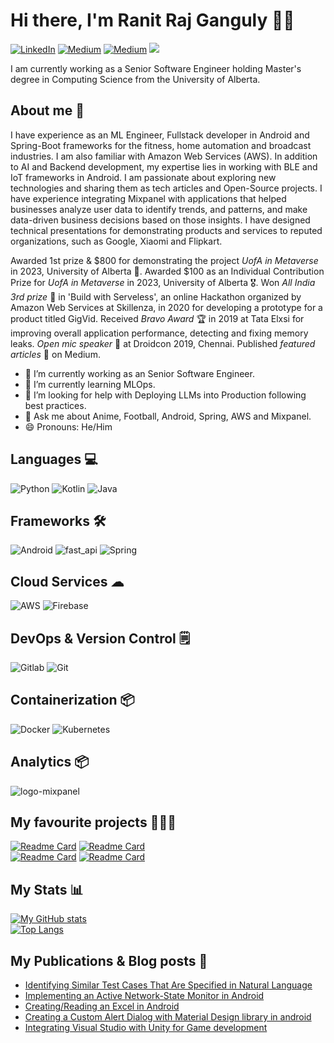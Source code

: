 # Hi there, I'm Ranit Raj Ganguly 👋🏼

[![LinkedIn](https://img.shields.io/badge/LinkedIn-blue?style=plastic&logo=linkedin&labelColor=blue)](https://www.linkedin.com/in/ranitrajganguly/)    [![Medium](https://img.shields.io/badge/Medium-black?style=plastic&logo=medium&labelColor=black)](https://medium.com/@ranitrajganguly/)  [![Medium](https://img.shields.io/badge/Gmail-white?style=plastic&logo=gmail&labelColor=white)](mailto:ranitrajganguly@gmail.com)     ![](https://komarev.com/ghpvc/?username=ranitraj&color=blue)

I am currently working as a Senior Software Engineer holding Master's degree in Computing Science from the University of Alberta.

## About me 🙂

I have experience as an ML Engineer, Fullstack developer in Android and Spring-Boot frameworks for the fitness, home automation and broadcast industries. I am also familiar with Amazon Web Services (AWS). In addition to AI and Backend development, my expertise lies in working with BLE and IoT frameworks in Android. I am passionate about exploring new technologies and sharing them as tech articles and Open-Source projects.
I have experience integrating Mixpanel with applications that helped businesses analyze user data to identify trends, and patterns, and make data-driven business decisions based on those insights.
I have designed technical presentations for demonstrating products and services to reputed organizations, such as Google, Xiaomi and Flipkart.

Awarded 1st prize & $800 for demonstrating the project *UofA in Metaverse* in 2023, University of Alberta 🥇. Awarded $100 as an Individual Contribution Prize for *UofA in Metaverse* in 2023, University of Alberta 🎖. Won *All India 3rd prize* 🥉 in 'Build with Serveless', an online Hackathon organized by Amazon Web Services at Skillenza, in 2020 for developing a prototype for a product titled GigVid. Received *Bravo Award* 🏆 in 2019 at Tata Elxsi for improving overall application performance, detecting and fixing memory leaks. *Open mic speaker* 🎤 at Droidcon 2019, Chennai. Published *featured articles* 📄 on Medium.


- 🔭 I’m currently working as an Senior Software Engineer.
- 🌱 I’m currently learning MLOps.
- 🤔 I’m looking for help with Deploying LLMs into Production following best practices.
- 💬 Ask me about Anime, Football, Android, Spring, AWS and Mixpanel.
- 😄 Pronouns: He/Him

## Languages 💻
![Python](https://img.icons8.com/?size=48&id=13441&format=png&color=000000) ![Kotlin](https://img.icons8.com/color/48/000000/kotlin.png) ![Java](https://img.icons8.com/color/48/000000/java-coffee-cup-logo--v1.png) 

## Frameworks 🛠
![Android](https://img.icons8.com/color/48/000000/android-studio--v3.png) ![fast_api](https://github.com/ranitraj/ranitraj/assets/15179100/1f299b27-f163-4ed7-9264-db5bc8ef375b) ![Spring](https://user-images.githubusercontent.com/15179100/226479786-63499866-b853-478c-91a6-a020dc5d0ede.png) 

## Cloud Services ☁
![AWS](https://user-images.githubusercontent.com/15179100/226479778-f889a085-bef4-4e65-990b-a07cc84a9903.png) ![Firebase](https://user-images.githubusercontent.com/15179100/226479783-721c46be-5e66-471c-baf5-1a9f9eb51370.png)

## DevOps & Version Control 🗒️
![Gitlab](https://img.icons8.com/?size=48&id=34886&format=png&color=000000) ![Git](https://img.icons8.com/color/48/000000/git.png) 

## Containerization 📦
![Docker](https://img.icons8.com/?size=48&id=cdYUlRaag9G9&format=png&color=000000) ![Kubernetes](https://img.icons8.com/?size=48&id=cvzmaEA4kC0o&format=png&color=000000)

## Analytics 📦
![logo-mixpanel](https://github.com/ranitraj/ranitraj/assets/15179100/2e10b889-b9bd-4ce7-b325-5d51646ebf44) 


## My favourite projects 👨🏻‍💻
[![Readme Card](https://github-readme-stats.vercel.app/api/pin/?username=ranitraj&repo=SmartThermostat&theme=dracula)](https://github.com/ranitraj/ranitraj) [![Readme Card](https://github-readme-stats.vercel.app/api/pin/?username=ranitraj&repo=MqttClient&theme=dracula)](https://github.com/ranitraj/ranitraj)
<br>
[![Readme Card](https://github-readme-stats.vercel.app/api/pin/?username=ranitraj&repo=ContactsEntrepot&theme=dracula)](https://github.com/ranitraj/ranitraj) [![Readme Card](https://github-readme-stats.vercel.app/api/pin/?username=ranitraj&repo=ActiveNetworkStateObserver&theme=dracula)](https://github.com/ranitraj/ranitraj)


## My Stats 📊
[![My GitHub stats](https://github-readme-stats.vercel.app/api?username=ranitraj&show_icons=true&theme=dracula)](https://github.com/ranitraj/ranitraj)
<br>
[![Top Langs](https://github-readme-stats.vercel.app/api/top-langs/?username=ranitraj&layout=compact&theme=dracula)](https://github.com/ranitraj/ranitraj) 


## My Publications & Blog posts 📰
- [Identifying Similar Test Cases That Are Specified in Natural Language](https://hal.science/hal-03911555/document)
- [Implementing an Active Network-State Monitor in Android](https://medium.com/geekculture/implementing-an-active-network-state-monitor-in-android-dbbc24cf2bc5)
- [Creating/Reading an Excel in Android](https://medium.com/geekculture/creating-an-excel-in-android-cd9c22198619)
- [Creating a Custom Alert Dialog with Material Design library in android](https://medium.com/android-dev-hacks/creating-a-custom-alert-dialog-with-material-design-library-in-android-f382bb23a6a8)
- [Integrating Visual Studio with Unity for Game development](https://medium.com/nerd-for-tech/integrating-visual-studio-with-unity-for-game-development-282bb2f5b365)

